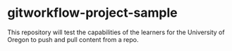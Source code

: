 # gitworkflow-project-sample
This repository will test the capabilities of the learners for the University of Oregon to push and pull content from a repo.

